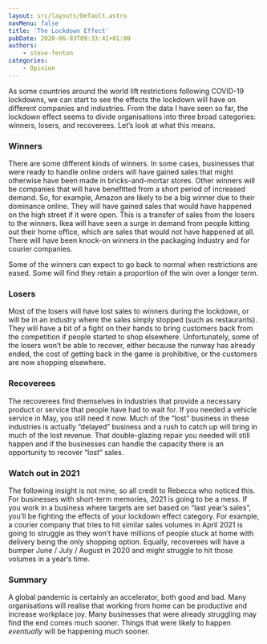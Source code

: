 ```yaml
---
layout: src/layouts/Default.astro
navMenu: false
title: 'The Lockdown Effect'
pubDate: 2020-06-03T09:33:42+01:00
authors:
    - steve-fenton
categories:
    - Opinion
---
```


As some countries around the world lift restrictions following COVID-19 lockdowns, we can start to see the effects the lockdown will have on different companies and industries. From the data I have seen so far, the lockdown effect seems to divide organisations into three broad categories: winners, losers, and recoverees. Let’s look at what this means.

### Winners

There are some different kinds of winners. In some cases, businesses that were ready to handle online orders will have gained sales that might otherwise have been made in bricks-and-mortar stores. Other winners will be companies that will have benefitted from a short period of increased demand. So, for example, Amazon are likely to be a big winner due to their dominance online. They will have gained sales that would have happened on the high street if it were open. This is a transfer of sales from the losers to the winners. Ikea will have seen a surge in demand from people kitting out their home office, which are sales that would not have happened at all. There will have been knock-on winners in the packaging industry and for courier companies.

Some of the winners can expect to go back to normal when restrictions are eased. Some will find they retain a proportion of the win over a longer term.

### Losers

Most of the losers will have lost sales to winners during the lockdown, or will be in an industry where the sales simply stopped (such as restaurants). They will have a bit of a fight on their hands to bring customers back from the competition if people started to shop elsewhere. Unfortunately, some of the losers won’t be able to recover, either because the runway has already ended, the cost of getting back in the game is prohibitive, or the customers are now shopping elsewhere.

### Recoverees

The recoverees find themselves in industries that provide a necessary product or service that people have had to wait for. If you needed a vehicle service in May, you still need it now. Much of the “lost” business in these industries is actually “delayed” business and a rush to catch up will bring in much of the lost revenue. That double-glazing repair you needed will still happen and if the businesses can handle the capacity there is an opportunity to recover “lost” sales.

### Watch out in 2021

The following insight is not mine, so all credit to Rebecca who noticed this. For businesses with short-term memories, 2021 is going to be a mess. If you work in a business where targets are set based on “last year’s sales”, you’ll be fighting the effects of your lockdown effect category. For example, a courier company that tries to hit similar sales volumes in April 2021 is going to struggle as they won’t have millions of people stuck at home with delivery being the only shopping option. Equally, recoverees will have a bumper June / July / August in 2020 and might struggle to hit those volumes in a year’s time.

### Summary

A global pandemic is certainly an accelerator, both good and bad. Many organisations will realise that working from home can be productive and increase workplace joy. Many businesses that were already struggling may find the end comes much sooner. Things that were likely to happen *eventually* will be happening much sooner.